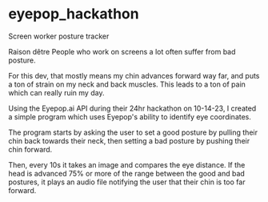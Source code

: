 # eyepop_hackathon
Screen worker posture tracker

Raison dêtre
People who work on screens a lot often suffer from bad posture. 

For this dev, that mostly means my chin advances forward way far, and puts a ton of strain on my neck and back muscles. 
This leads to a ton of pain which can really ruin my day. 

Using the Eyepop.ai API during their 24hr hackathon on 10-14-23, I created a simple program which uses Eyepop's ability to identify eye coordinates. 

The program starts by asking the user to set a good posture by pulling their chin back towards their neck, then setting a bad posture by pushing their chin forward. 

Then, every 10s it takes an image and compares the eye distance. If the head is advanced 75% or more of the range between the good and bad postures, it plays an audio file notifying the user that their chin is too far forward. 

